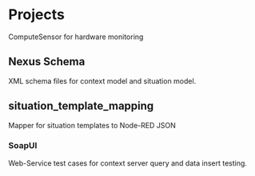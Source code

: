 

# Projects

ComputeSensor for hardware monitoring

## Nexus Schema

XML schema files for context model and situation model. 


## situation_template_mapping

Mapper for situation templates to Node-RED JSON



### SoapUI

Web-Service test cases for context server query and data insert testing.